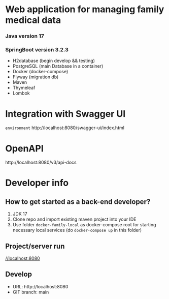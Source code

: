 # Web application for managing family medical data
### Java version 17
### SpringBoot version 3.2.3
- H2database (begin develop && testing)
- PostgreSQL (main Database in a container)
- Docker (docker-compose)
- Flyway (migration db)
- Maven                   
- Thymeleaf
- Lombok

# Integration with Swagger UI
`environment`
http://localhost:8080/swagger-ui/index.html

# OpenAPI
http://localhost:8080/v3/api-docs

# Developer info
## How to get started as a back-end developer?
1. JDK 17
2. Clone repo and import existing maven project into your IDE
3. Use folder `docker-family-local` as docker-compose root for starting necessary local services (do `docker-compose up` in this folder)

## Project/server run
[//localhost:8080](http://localhost:8080/patient)

## Develop
* URL: http://localhost:8080
* GIT branch: main
